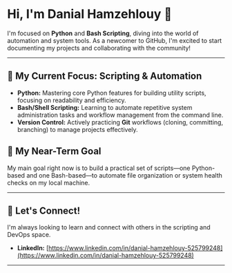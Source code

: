 # Hi, I'm Danial Hamzehlouy 👋

I'm focused on **Python** and **Bash Scripting**, diving into the world of automation and system tools. As a newcomer to GitHub, I'm excited to start documenting my projects and collaborating with the community!

---

## 🐍 My Current Focus: Scripting & Automation

* **Python:** Mastering core Python features for building utility scripts, focusing on readability and efficiency.
* **Bash/Shell Scripting:** Learning to automate repetitive system administration tasks and workflow management from the command line.
* **Version Control:** Actively practicing **Git** workflows (cloning, committing, branching) to manage projects effectively.

## 🎯 My Near-Term Goal

My main goal right now is to build a practical set of scripts—one Python-based and one Bash-based—to automate file organization or system health checks on my local machine.

---

## 🤝 Let's Connect!

I'm always looking to learn and connect with others in the scripting and DevOps space.

* **LinkedIn:** [https://www.linkedin.com/in/danial-hamzehlouy-525799248](https://www.linkedin.com/in/danial-hamzehlouy-525799248) 

---

